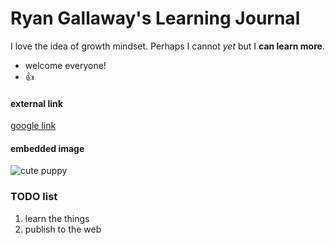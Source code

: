 # Ryan Gallaway's Learning Journal

I love the idea of growth mindset.  Perhaps I cannot *yet* but I **can learn more**. 
- welcome everyone!
- :+1:


#### external link
[google link](https://www.google.com)
#### embedded image
![cute puppy](https://images.app.goo.gl/fmd2LM5PV8ke9ZPr6)


### TODO list
1. learn the things
2. publish to the web 
